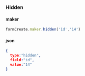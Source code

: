 ### Hidden



#### maker
```js
formCreate.maker.hidden('id','14')
```

#### json
```json
{
  type:"hidden",
  field:"id",
  value:"14"
}
```
